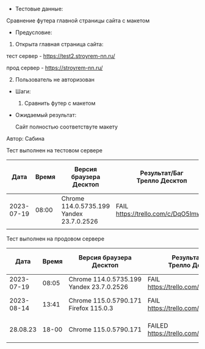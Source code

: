 * Тестовые данные:

Сравнение футера главной страницы сайта с макетом
	
* Предусловие:

 1. Открыта главная страница сайта:
 
 тест сервер - https://test2.stroyrem-nn.ru/
 
 прод сервер - https://stroyrem-nn.ru/
 
 2. Пользователь не авторизован
  
* Шаги:

  1. Сравнить футер с макетом

* Ожидаемый результат:

   Сайт полностью соответствуте макету

Автор: Сабина

Тест выполнен на тестовом сервере

| Дата | Время | Версия браузера Десктоп | Результат/Баг Трелло Десктоп | Версия браузера и ОС тача | Результат/Баг Трелло Тач | Дата релиза | Имя |
| --- | --- | --- | --- | --- | --- | --- | --- |
| 2023-07-19 | 08:00 |Chrome 114.0.5735.199 Yandex 23.7.0.2526 |FAIL https://trello.com/c/DqO5lmwW |MIUI 12.5.2  | FAIL https://trello.com/c/DqO5lmwW | 16.06.23 | Сабина |
|  |  |  |  |     |  | |  |

Тест выполнен на продовом сервере

| Дата | Время | Версия браузера Десктоп | Результат/Баг Трелло Десктоп | Версия браузера и ОС тача | Результат/Баг Трелло Тач | Дата релиза | Имя |
| --- | --- | --- | --- | --- | --- | --- | --- |
|2023-07-19 | 08:05 |Chrome 114.0.5735.199 Yandex 23.7.0.2526 |FAIL https://trello.com/c/DqO5lmwW |MIUI 12.5.2  |FAIL https://trello.com/c/DqO5lmwW  | 16.06.23 | Сабина |
|2023-08-14 | 13:41 | Chrome 115.0.5790.171 Firefox 115.0.3 | FAIL https://trello.com/c/DqO5lmwW  | Chrome 115.0.5790.166, Android 10 | FAIL https://trello.com/c/DqO5lmwW  |13.08.23 | Татьяна|
|28.08.23|18-00|Chrome 115.0.5790.171|FAILED https://trello.com/c/DqO5lmwW|Chrome 115.0.5790.166, Android 13|FAILED https://trello.com/c/DqO5lmwW|28.08.23|Валерий|